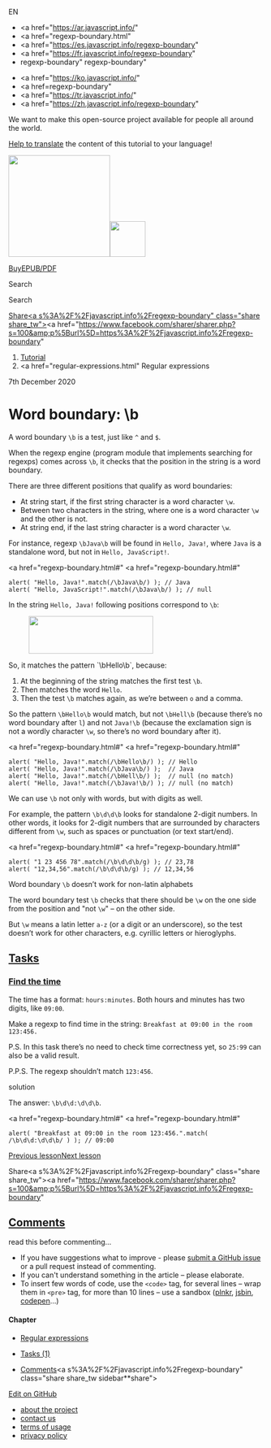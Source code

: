 EN

- <a href="https://ar.javascript.info/"
- <a href="regexp-boundary.html"
- <a href="https://es.javascript.info/regexp-boundary"
- <a href="https://fr.javascript.info/regexp-boundary"
- regexp-boundary"
  regexp-boundary"

<!-- -->

- <a href="https://ko.javascript.info/"
- <a href=regexp-boundary"
- <a href="https://tr.javascript.info/"
- <a href="https://zh.javascript.info/regexp-boundary"

We want to make this open-source project available for people all around the world.

[Help to translate](translate.html) the content of this tutorial to your language!

<a href="index.html" class="sitetoolbar__link sitetoolbar__link_logo"><img src="img/sitetoolbar__logo_en.svg" class="sitetoolbar__logo sitetoolbar__logo_normal" width="200" /><img src="img/sitetoolbar__logo_small_en.svg" class="sitetoolbar__logo sitetoolbar__logo_small" width="70" /></a>

<a href="ebook.html" class="buy-book-button"><span class="buy-book-button__extra-text">Buy</span>EPUB/PDF</a>

Search

Search

<a href="tutorial/map.html" class="map">

<span class="share-icons__title">Share</span><a s%3A%2F%2Fjavascript.info%2Fregexp-boundary" class="share share_tw"></a><a href="https://www.facebook.com/sharer/sharer.php?s=100&amp;p%5Burl%5D=https%3A%2F%2Fjavascript.info%2Fregexp-boundary" </a>

1.  <a href="index.html" class="breadcrumbs__link"><span class="breadcrumbs__hidden-text">Tutorial</span></a>
2.  <span id="breadcrumb-1"><a href="regular-expressions.html" Regular expressions</span></a></span>

7th December 2020

# Word boundary: \\b

A word boundary `\b` is a test, just like `^` and `$`.

When the regexp engine (program module that implements searching for regexps) comes across `\b`, it checks that the position in the string is a word boundary.

There are three different positions that qualify as word boundaries:

- At string start, if the first string character is a word character `\w`.
- Between two characters in the string, where one is a word character `\w` and the other is not.
- At string end, if the last string character is a word character `\w`.

For instance, regexp `\bJava\b` will be found in `Hello, Java!`, where `Java` is a standalone word, but not in `Hello, JavaScript!`.

<a href="regexp-boundary.html#"
<a href="regexp-boundary.html#"

    alert( "Hello, Java!".match(/\bJava\b/) ); // Java
    alert( "Hello, JavaScript!".match(/\bJava\b/) ); // null

In the string `Hello, Java!` following positions correspond to `\b`:

<figure><img src="article/regexp-boundary/hello-java-boundaries.svg" width="245" height="74" /></figure>So, it matches the pattern `\bHello\b`, because:

1.  At the beginning of the string matches the first test `\b`.
2.  Then matches the word `Hello`.
3.  Then the test `\b` matches again, as we’re between `o` and a comma.

So the pattern `\bHello\b` would match, but not `\bHell\b` (because there’s no word boundary after `l`) and not `Java!\b` (because the exclamation sign is not a wordly character `\w`, so there’s no word boundary after it).

<a href="regexp-boundary.html#"
<a href="regexp-boundary.html#"

    alert( "Hello, Java!".match(/\bHello\b/) ); // Hello
    alert( "Hello, Java!".match(/\bJava\b/) );  // Java
    alert( "Hello, Java!".match(/\bHell\b/) );  // null (no match)
    alert( "Hello, Java!".match(/\bJava!\b/) ); // null (no match)

We can use `\b` not only with words, but with digits as well.

For example, the pattern `\b\d\d\b` looks for standalone 2-digit numbers. In other words, it looks for 2-digit numbers that are surrounded by characters different from `\w`, such as spaces or punctuation (or text start/end).

<a href="regexp-boundary.html#"
<a href="regexp-boundary.html#"

    alert( "1 23 456 78".match(/\b\d\d\b/g) ); // 23,78
    alert( "12,34,56".match(/\b\d\d\b/g) ); // 12,34,56

<span class="important__type">Word boundary `\b` doesn’t work for non-latin alphabets</span>

The word boundary test `\b` checks that there should be `\w` on the one side from the position and "not `\w`" – on the other side.

But `\w` means a latin letter `a-z` (or a digit or an underscore), so the test doesn’t work for other characters, e.g. cyrillic letters or hieroglyphs.

## <a href="regexp-boundary.html#tasks" class="tasks__title-anchor main__anchor main__anchor main__anchor_noicon">Tasks</a>

### <a href="regexp-boundary.html#find-the-time" id="find-the-time" class="main__anchor">Find the time</a>

<a href="task/find-time-hh-mm.html" class="task__open-link"></a>

The time has a format: `hours:minutes`. Both hours and minutes has two digits, like `09:00`.

Make a regexp to find time in the string: `Breakfast at 09:00 in the room 123:456.`

P.S. In this task there’s no need to check time correctness yet, so `25:99` can also be a valid result.

P.P.S. The regexp shouldn’t match `123:456`.

solution

The answer: `\b\d\d:\d\d\b`.

<a href="regexp-boundary.html#"
<a href="regexp-boundary.html#"

    alert( "Breakfast at 09:00 in the room 123:456.".match( /\b\d\d:\d\d\b/ ) ); // 09:00

<a href="regexp-multiline-mode.html" class="page__nav page__nav_prev"><span class="page__nav-text"><span class="page__nav-text-shortcut"></span></span><span class="page__nav-text-alternate">Previous lesson</span></a><a href="regexp-escaping.html" class="page__nav page__nav_next"><span class="page__nav-text"><span class="page__nav-text-shortcut"></span></span><span class="page__nav-text-alternate">Next lesson</span></a>

<span class="share-icons__title">Share</span><a s%3A%2F%2Fjavascript.info%2Fregexp-boundary" class="share share_tw"></a><a href="https://www.facebook.com/sharer/sharer.php?s=100&amp;p%5Burl%5D=https%3A%2F%2Fjavascript.info%2Fregexp-boundary" </a>

<a href="tutorial/map.html" class="map">

## <a href="regexp-boundary.html#comments" id="comments">Comments</a>

<span class="comments__read-before-link">read this before commenting…</span>

- If you have suggestions what to improve - please [submit a GitHub issue](https://github.com/javascript-tutorial/en.javascript.info/issues/new) or a pull request instead of commenting.
- If you can't understand something in the article – please elaborate.
- To insert few words of code, use the `<code>` tag, for several lines – wrap them in `<pre>` tag, for more than 10 lines – use a sandbox ([plnkr](https://plnkr.co/edit/?p=preview), [jsbin](https://jsbin.com), [codepen](http://codepen.io)…)

<a href="tutorial/map.html" class="map"></a>

#### Chapter

- <a href="regular-expressions.html" class="sidebar__link">Regular expressions</a>

- <a href="regexp-boundary.html#tasks" class="sidebar__link">Tasks (1)</a>
- <a href="regexp-boundary.html#comments" class="sidebar__link">Comments</a><a s%3A%2F%2Fjavascript.info%2Fregexp-boundary" class="share share_tw sidebar**share"></a><a href="https://www.facebook.com/sharer/sharer.php?s=100&amp;p%5Burl%5D=https%3A%2F%2Fjavascript.info%2Fregexp-boundary" class="share share_fb sidebar**share"></a>

<a href="https://github.com/javascript-tutorial/en.javascript.info/blob/master/9-regular-expressions/06-regexp-boundary" class="sidebar__link">Edit on GitHub</a>

- <a href="about.html" class="page-footer__link">about the project</a>
- <a href="about.html#contact-us" class="page-footer__link">contact us</a>
- <a href="terms.html" class="page-footer__link">terms of usage</a>
- <a href="privacy.html" class="page-footer__link">privacy policy</a>
